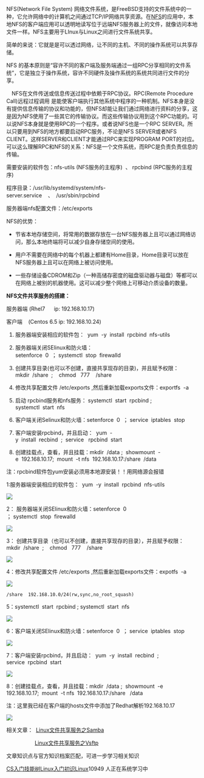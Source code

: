 NFS(Network File System) 网络文件系统，是FreeBSD支持的文件系统中的一种，它允许网络中的计算机之间通过TCP/IP网络共享资源。在[NFS](https://so.csdn.net/so/search?q=NFS&spm=1001.2101.3001.7020)的应用中，本地NFS的客户端应用可以透明地读写位于远端NFS服务器上的文件，就像访问本地文件一样。NFS主要用于LInux与Linux之间进行文件系统共享。

简单的来说：它就是是可以透过网络，让不同的主机、不同的操作系统可以共享存储。

NFS 的基本原则是“容许不同的客户端及服务端通过一组RPC分享相同的文件系统”，它是独立于操作系统，容许不同硬件及操作系统的系统共同进行文件的分享。

　NFS在文件传送或信息传送过程中依赖于RPC协议。RPC(Remote Procedure Call)远程过程调用 是能使客户端执行其他系统中程序的一种机制。NFS本身是没有提供信息传输的协议和功能的，但NFS却能让我们通过网络进行资料的分享，这是因为NFS使用了一些其它的传输协议。而这些传输协议用到这个RPC功能的。可以说NFS本身就是使用RPC的一个程序。或者说NFS也是一个RPC SERVER。所以只要用到NFS的地方都要启动RPC服务，不论是NFS SERVER或者NFS CLIENT。这样SERVER和CLIENT才能通过RPC来实现PROGRAM PORT的对应。可以这么理解RPC和NFS的关系：NFS是一个文件系统，而RPC是负责负责信息的传输。  
需要安装的软件包：nfs-utils (NFS服务的主程序)  、 rpcbind (RPC服务的主程序)  
程序目录：/usr/lib/systemd/system/nfs-server.service    、  /usr/sbin/rpcbind   
服务器端nfs配置文件：/etc/exports    

NFS的优势：

*   节省本地存储空间，将常用的数据存放在一台NFS服务器上且可以通过网络访问，那么本地终端将可以减少自身存储空间的使用。
*   用户不需要在网络中的每个机器上都建有Home目录，Home目录可以放在NFS服务器上且可以在网络上被访问使用。
*   一些存储设备CDROM和Zip（一种高储存密度的磁盘驱动器与磁盘）等都可以在网络上被别的机器使用。这可以减少整个网络上可移动介质设备的数量。

**NFS文件共享服务的搭建：**  
服务器端 (Rhel7      ip: 192.168.10.17)  
客户端    (Centos 6.5 ip: 192.168.10.24)

1.  服务器端安装相应的软件包：  yum  -y  install  rpcbind  nfs-utils
2.  服务器端关闭SElinux和防火墙：setenforce  0  ； systemctl  stop  firewalld 
3.  创建共享目录(也可以不创建，直接共享现存的目录)，并且赋予权限：mkdir  /share  ;    chmod   777    /share
4.  修改共享配置文件 /etc/exports ,然后重新加载exports文件：exportfs  -a
5.  启动 rpcbind服务和nfs服务： systemctl  start  rpcbind ; systemctl  start  nfs
6.  客户端关闭Selinux和防火墙：setenforce  0  ； service  iptables  stop
7.  客户端安装rpcbind，并且启动：  yum  -y  install  recbind  ;  service   rpcbind  start 
8.  创建挂载点，查看，并且挂载：mkdir  /data ;  showmount  -e  192.168.10.17;  mount  -t nfs  192.168.10.17:/share  /data

注：rpcbind软件包yum安装必须用本地源安装！！用网络源会报错

1:服务器端安装相应的软件包：  yum  -y  install  rpcbind  nfs-utils

![](https://img-blog.csdn.net/20180917192158783?watermark/2/text/aHR0cHM6Ly9ibG9nLmNzZG4ubmV0L3FxXzM2MTE5MTky/font/5a6L5L2T/fontsize/400/fill/I0JBQkFCMA==/dissolve/70)

2： 服务器端关闭SElinux和防火墙：setenforce  0  ； systemctl  stop  firewalld

![](https://img-blog.csdn.net/20180917192409414?watermark/2/text/aHR0cHM6Ly9ibG9nLmNzZG4ubmV0L3FxXzM2MTE5MTky/font/5a6L5L2T/fontsize/400/fill/I0JBQkFCMA==/dissolve/70)

3： 创建共享目录（也可以不创建，直接共享现存的目录），并且赋予权限：mkdir  /share  ;    chmod   777    /share 

![](https://img-blog.csdn.net/20180917192606350?watermark/2/text/aHR0cHM6Ly9ibG9nLmNzZG4ubmV0L3FxXzM2MTE5MTky/font/5a6L5L2T/fontsize/400/fill/I0JBQkFCMA==/dissolve/70)

4：修改共享配置文件 /etc/exports ,然后重新加载exports文件：expotfs  -a 

![](https://img-blog.csdn.net/201809171929249?watermark/2/text/aHR0cHM6Ly9ibG9nLmNzZG4ubmV0L3FxXzM2MTE5MTky/font/5a6L5L2T/fontsize/400/fill/I0JBQkFCMA==/dissolve/70)

```
/share  192.168.10.0/24(rw,sync,no_root_squash)
```


5：systemctl  start  rpcbind ; systemctl  start  nfs

![](https://img-blog.csdn.net/20180917193054315?watermark/2/text/aHR0cHM6Ly9ibG9nLmNzZG4ubmV0L3FxXzM2MTE5MTky/font/5a6L5L2T/fontsize/400/fill/I0JBQkFCMA==/dissolve/70)

6：客户端关闭SElinux和防火墙：setenforce  0  ； service  iptables  stop

![](https://img-blog.csdn.net/20180917193253595?watermark/2/text/aHR0cHM6Ly9ibG9nLmNzZG4ubmV0L3FxXzM2MTE5MTky/font/5a6L5L2T/fontsize/400/fill/I0JBQkFCMA==/dissolve/70)

7：客户端安装rpcbind，并且启动：  yum  -y  install  recbind  ;  service  rpcbind  start

![](https://img-blog.csdn.net/20180917193436461?watermark/2/text/aHR0cHM6Ly9ibG9nLmNzZG4ubmV0L3FxXzM2MTE5MTky/font/5a6L5L2T/fontsize/400/fill/I0JBQkFCMA==/dissolve/70)

8：创建挂载点，查看，并且挂载：mkdir  /data ;  showmount  -e  192.168.10.17;  mount  -t nfs  192.168.10.17:/share   /data

注：这里我已经在客户端的hosts文件中添加了Redhat解析192.168.10.17

![](https://img-blog.csdn.net/2018091719544770?watermark/2/text/aHR0cHM6Ly9ibG9nLmNzZG4ubmV0L3FxXzM2MTE5MTky/font/5a6L5L2T/fontsize/400/fill/I0JBQkFCMA==/dissolve/70)

相关文章：  [Linux文件共享服务之Samba](https://mp.csdn.net/postedit/82733374)

                   [Linux文件共享服务之Vsftp](https://blog.csdn.net/qq_36119192/article/details/82748360)

文章知识点与官方知识档案匹配，可进一步学习相关知识

[CS入门技能树](https://edu.csdn.net/skill/gml/gml-1c31834f07b04bcc9c5dff5baaa6680c)[Linux入门](https://edu.csdn.net/skill/gml/gml-1c31834f07b04bcc9c5dff5baaa6680c)[初识Linux](https://edu.csdn.net/skill/gml/gml-1c31834f07b04bcc9c5dff5baaa6680c)10949 人正在系统学习中